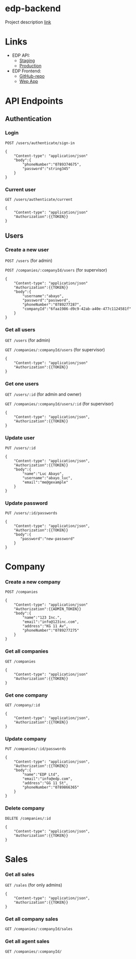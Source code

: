 # edp-backend

Project description [link](https://docs.google.com/document/d/1vHg6q6T6Nu9dptnJ1wEv_xnpK6Cj_QO9nqJz_uKYIPs/edit?usp=sharing)

# Links

- EDP API:
  - [Staging](https://edp-backend-staging.herokuapp.com/api)
  - [Production](#)
- EDP Frontend:
  - [GitHub-repo](https://github.com/NkFab/EPD-Front)
  - [Wep App](#)

# API Endpoints

## Authentication

### Login

`POST /users/authenticate/sign-in`

```source-json
{
    "Content-type": "application/json"
    "body":{
        "phoneNumber":"0789374675",
        "password":"string345"
    }
}
```

### Current user

`GET /users/authenticate/current`

```source-json
{
    "Content-type": "application/json"
    "Authorization":{{TOKEN}}
}
```

## Users

### Create a new user

`POST /users` (for admin)

`POST /companies/:companyId/users` (for supervisor)

```source-json
{
    "Content-type": "application/json"
    "Authorization":{{TOKEN}}
    "body":{
        "username":"abayo",
        "password":"password",
        "phoneNumber":"0789277287",
        "companyId":"6faa1986-d9c9-42ab-a40e-477c1124581f"
    }
}
```

### Get all users

`GET /users` (for admin)

`GET /companies/:companyId/users` (for supervisor)

```source-json
{
    "Content-type": "application/json"
    "Authorization":{{TOKEN}}
}
```

### Get one users

`GET /users/:id` (for admin and owner)

`GET /companies/:companyId/users/:id` (for supervisor)

```source-json
{
    "Content-type": "application/json",
    "Authorization":{{TOKEN}}
}
```

### Update user

`PUT /users/:id`

```source-json
{
    "Content-type": "application/json",
    "Authorization":{{TOKEN}}
    "body":{
        "name":"Luc Abayo",
        "username":"abayo_luc",
        "email":"me@gexample"
    }
}
```

### Update password

`PUT /users/:id/passwords`

```source-json
{
    "Content-type": "application/json",
    "Authorization":{{TOKEN}}
    "body":{
       "password":"new-password"
    }
}
```

# Company

### Create a new company

`POST /companies`

```source-json
{
    "Content-type": "application/json"
    "Authorization":{{ADMIN_TOKEN}}
    "body":{
        "name":"123 Inc.",
        "email":"info@123inc.com",
        "address":"KG 11 Av",
        "phoneNumber":"0789277275"
    }
}
```

### Get all companies

`GET /companies`

```source-json
{
    "Content-type": "application/json"
    "Authorization":{{TOKEN}}
}
```

### Get one company

`GET /company/:id`

```source-json
{
    "Content-type": "application/json",
    "Authorization":{{TOKEN}}
}
```

### Update company

`PUT /companies/:id/passwords`

```source-json
{
    "Content-type": "application/json",
    "Authorization":{{TOKEN}}
    "body":{
        "name":"EDP Ltd",
        "email":"info@edp.com",
        "address":"GG 11 St",
        "phoneNumber":"0789866365"
    }
}
```

### Delete company

`DELETE /companies/:id`

```source-json
{
    "Content-type": "application/json",
    "Authorization":{{TOKEN}}
}
```

# Sales

### Get all sales

`GET /sales` (for only admins)

```source-json
{
    "Content-type": "application/json",
    "Authorization":{{TOKEN}}
}
```

### Get all company sales

`GET /companies/:companyId/sales`

### Get all agent sales

`GET /companies/:companyId/`
